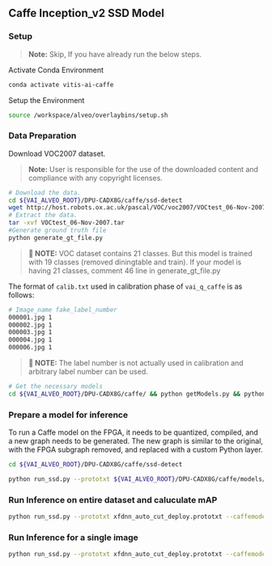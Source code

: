 
## Caffe Inception_v2 SSD Model

### Setup
> **Note:** Skip, If you have already run the below steps.

  Activate Conda Environment
  ```sh
  conda activate vitis-ai-caffe 
  ```

  Setup the Environment

  ```sh
  source /workspace/alveo/overlaybins/setup.sh
  ```

### Data Preparation

Download VOC2007 dataset.
> **Note:** User is responsible for the use of the downloaded content and compliance with any copyright licenses. 

```sh
# Download the data.
cd ${VAI_ALVEO_ROOT}/DPU-CADX8G/caffe/ssd-detect
wget http://host.robots.ox.ac.uk/pascal/VOC/voc2007/VOCtest_06-Nov-2007.tar
# Extract the data.
tar -xvf VOCtest_06-Nov-2007.tar
#Generate ground truth file 
python generate_gt_file.py
```

>**:pushpin: NOTE:** VOC dataset contains 21 classes. But this model is trained with 19 classes (removed diningtable and train). If your model is having 21 classes, comment 46 line in generate_gt_file.py

The format of `calib.txt` used in calibration phase of `vai_q_caffe` is as follows:
```sh
# Image_name fake_label_number  
000001.jpg 1
000002.jpg 1
000003.jpg 1
000004.jpg 1
000006.jpg 1
```
>**:pushpin: NOTE:** The label number is not actually used in calibration and arbitrary label number can be used.

```sh
# Get the necessary models
cd ${VAI_ALVEO_ROOT}/DPU-CADX8G/caffe/ && python getModels.py && python replace_mluser.py --modelsdir models
```

### Prepare a model for inference

To run a Caffe model on the FPGA, it needs to be quantized, compiled, and a new graph needs to be generated. The new graph is similar to the original, with the FPGA subgraph removed, and replaced with a custom Python layer.

```sh
cd ${VAI_ALVEO_ROOT}/DPU-CADX8G/caffe/ssd-detect

python run_ssd.py --prototxt ${VAI_ALVEO_ROOT}/DPU-CADX8G/caffe/models/inception_v2_ssd/inception_v2_ssd_train.prototxt --caffemodel ${VAI_ALVEO_ROOT}/DPU-CADX8G/caffe/models/inception_v2_ssd/inception_v2_ssd.caffemodel --prepare
```
  
### Run Inference on entire dataset and caluculate mAP
```sh
python run_ssd.py --prototxt xfdnn_auto_cut_deploy.prototxt --caffemodel quantize_results/deploy.caffemodel --labelmap_file labelmap_voc_19c.prototxt --test_image_root ./VOCdevkit/VOC2007/JPEGImages/ --image_list_file ./VOCdevkit/VOC2007/ImageSets/Main/test.txt --gt_file voc07_gt_file_19c.txt --validate
```

### Run Inference for a single image
```sh
python run_ssd.py --prototxt xfdnn_auto_cut_deploy.prototxt --caffemodel quantize_results/deploy.caffemodel --labelmap_file labelmap_voc_19c.prototxt --image ./test_pic/000022.jpg
```
